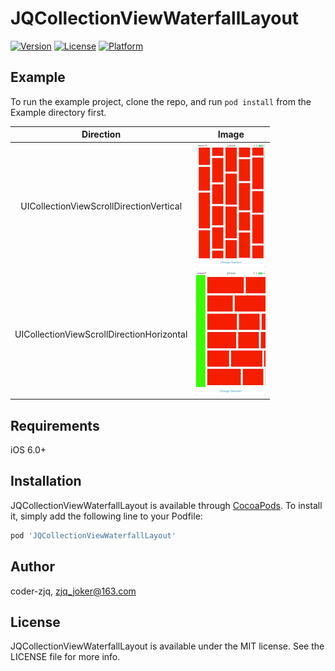 # JQCollectionViewWaterfallLayout

[![Version](https://img.shields.io/cocoapods/v/JQCollectionViewWaterfallLayout.svg?style=flat)](https://cocoapods.org/pods/JQCollectionViewWaterfallLayout)
[![License](https://img.shields.io/cocoapods/l/JQCollectionViewWaterfallLayout.svg?style=flat)](https://cocoapods.org/pods/JQCollectionViewWaterfallLayout)
[![Platform](https://img.shields.io/cocoapods/p/JQCollectionViewWaterfallLayout.svg?style=flat)](https://cocoapods.org/pods/JQCollectionViewWaterfallLayout)

## Example

To run the example project, clone the repo, and run `pod install` from the Example directory first.

|               **Direction**               |                          **Image**                           |
| :---------------------------------------: | :----------------------------------------------------------: |
|  UICollectionViewScrollDirectionVertical  | ![](https://github.com/Coder-ZJQ/JQCollectionViewWaterfallLayout/blob/master/Image/demo_vertical.gif?raw=true) |
| UICollectionViewScrollDirectionHorizontal | ![](https://github.com/Coder-ZJQ/JQCollectionViewWaterfallLayout/blob/master/Image/demo_horizontal.gif?raw=true) |



## Requirements

iOS 6.0+

## Installation

JQCollectionViewWaterfallLayout is available through [CocoaPods](https://cocoapods.org). To install
it, simply add the following line to your Podfile:

```ruby
pod 'JQCollectionViewWaterfallLayout'
```





## Author

coder-zjq, zjq_joker@163.com

## License

JQCollectionViewWaterfallLayout is available under the MIT license. See the LICENSE file for more info.
